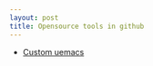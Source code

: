 ```yaml
---
layout: post
title: Opensource tools in github
---
```

* [Custom uemacs](https://github.com/lmumar/uemacs)
